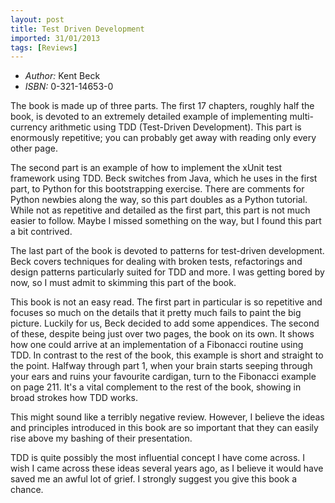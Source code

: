 ```yaml
---
layout: post
title: Test Driven Development
imported: 31/01/2013
tags: [Reviews]
---
```


* *Author:* Kent Beck
* *ISBN:*   0-321-14653-0

The book is made up of three parts. The first 17 chapters, roughly half the book, is
devoted to an extremely detailed example of implementing multi-currency arithmetic using
TDD (Test-Driven Development). This part is enormously repetitive; you can probably get
away with reading only every other page.

The second part is an example of how to implement the xUnit test framework using TDD.
Beck switches from Java, which he uses in the first part, to Python for this bootstrapping
exercise. There are comments for Python newbies along the way, so this part doubles as a
Python tutorial. While not as repetitive and detailed as the first part, this part is not
much easier to follow. Maybe I missed something on the way, but I found this part a bit
contrived.

The last part of the book is devoted to patterns for test-driven development. Beck covers
techniques for dealing with broken tests, refactorings and design patterns particularly
suited for TDD and more. I was getting bored by now, so I must admit to skimming this part
of the book.

This book is not an easy read. The first part in particular is so repetitive and focuses
so much on the details that it pretty much fails to paint the big picture. Luckily for us,
Beck decided to add some appendices. The second of these, despite being just over two
pages, the book on its own. It shows how one could arrive at an implementation of a
Fibonacci routine using TDD. In contrast to the rest of the book, this example is short
and straight to the point.  Halfway through part 1, when your brain starts seeping through
your ears and ruins your favourite cardigan, turn to the Fibonacci example on page 211.
It's a vital complement to the rest of the book, showing in broad strokes how TDD works.

This might sound like a terribly negative review. However, I believe the ideas and
principles introduced in this book are so important that they can easily rise above my
bashing of their presentation.

TDD is quite possibly the most influential concept I have come across. I wish I came
across these ideas several years ago, as I believe it would have saved me an awful lot of
grief. I strongly suggest you give this book a chance.
